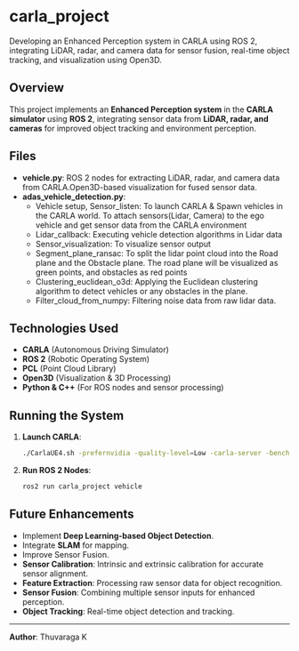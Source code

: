 # carla_project
Developing an Enhanced Perception system in CARLA using ROS 2, integrating LiDAR, radar, and camera data for sensor fusion, real-time object tracking, and visualization using Open3D.

## Overview
This project implements an **Enhanced Perception system** in the **CARLA simulator** using **ROS 2**, integrating sensor data from **LiDAR, radar, and cameras** for improved object tracking and environment perception.

## Files
- **vehicle.py**: ROS 2 nodes for extracting LiDAR, radar, and camera data from CARLA.Open3D-based visualization for fused sensor data.
- **adas_vehicle_detection.py**:
     - Vehicle setup, Sensor_listen:  To launch CARLA & Spawn vehicles in the CARLA world.  To attach sensors(Lidar, Camera) to the ego vehicle and get sensor data from the CARLA environment
     -   Lidar_callback: Executing vehicle detection algorithms in Lidar data
     -   Sensor_visualization: To visualize sensor output
     -   Segment_plane_ransac: To split the lidar point cloud into the Road plane and the Obstacle plane. The road plane will be visualized as green points, and obstacles as red points
     -   Clustering_euclidean_o3d: Applying the Euclidean clustering algorithm to detect vehicles or any obstacles in the plane.
     -   Filter_cloud_from_numpy: Filtering noise data from raw lidar data.


## Technologies Used
- **CARLA** (Autonomous Driving Simulator)
- **ROS 2** (Robotic Operating System)
- **PCL** (Point Cloud Library)
- **Open3D** (Visualization & 3D Processing)
- **Python & C++** (For ROS nodes and sensor processing)


## Running the System
1. **Launch CARLA**:
   ```bash
   ./CarlaUE4.sh -prefernvidia -quality-level=Low -carla-server -benchmark -fps=15 -windowed -ResX=800 -ResY=600
   ```
2. **Run ROS 2 Nodes**:
   ```bash
   ros2 run carla_project vehicle
   ```


## Future Enhancements
- Implement **Deep Learning-based Object Detection**.
- Integrate **SLAM** for mapping.
- Improve Sensor Fusion.
- **Sensor Calibration**: Intrinsic and extrinsic calibration for accurate sensor alignment.
- **Feature Extraction**: Processing raw sensor data for object recognition.
- **Sensor Fusion**: Combining multiple sensor inputs for enhanced perception.
- **Object Tracking**: Real-time object detection and tracking.

---
**Author**: Thuvaraga K
